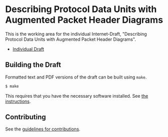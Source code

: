 # Describing Protocol Data Units with Augmented Packet Header Diagrams

This is the working area for the individual Internet-Draft, "Describing Protocol Data Units with Augmented Packet Header Diagrams".

* [Individual Draft](https://tools.ietf.org/html/draft-mcquistin-augmented-ascii-diagrams)

## Building the Draft

Formatted text and PDF versions of the draft can be built using `make`.

```sh
$ make
```

This requires that you have the necessary software installed.  See
[the instructions](https://github.com/martinthomson/i-d-template/blob/master/doc/SETUP.md).


## Contributing

See the
[guidelines for contributions](https://github.com/glasgow-ipl/draft-mcquistin-augmented-ascii-diagrams/blob/master/CONTRIBUTING.md).
